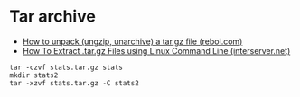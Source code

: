 # Tar archive

* [How to unpack (ungzip, unarchive) a tar.gz file (rebol.com)](http://www.rebol.com/docs/unpack-tar-gz.html)
* [How To Extract .tar.gz Files using Linux Command Line (interserver.net)](https://www.interserver.net/tips/kb/extract-tar-gz-files-using-linux-command-line/)

```shell
tar -czvf stats.tar.gz stats
mkdir stats2
tar -xzvf stats.tar.gz -C stats2
```
